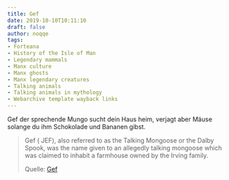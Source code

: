```yaml
---
title: Gef
date: 2019-10-10T10:11:10
draft: false
author: noqqe
tags:
- Forteana
- History of the Isle of Man
- Legendary mammals
- Manx culture
- Manx ghosts
- Manx legendary creatures
- Talking animals
- Talking animals in mythology
- Webarchive template wayback links
---
```


Gef der sprechende Mungo sucht dein Haus heim, verjagt aber Mäuse solange du
ihm Schokolade und Bananen gibst.

> Gef ( JEF), also referred to as the Talking Mongoose or the Dalby Spook, was
> the name given to an allegedly talking  mongoose which was claimed to inhabit
> a farmhouse owned by the Irving family.
>
> Quelle: [Gef](https://en.wikipedia.org/wiki/Gef)
